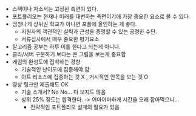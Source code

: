 - 스펙이나 자소서는 고정된 측면이 있다.
- 포트폴리오는 현재나 미래를 대변하는 측면이기에 가장 중요한 요소로 볼 수 있다.
- 엄청나게 상위권 학교가 아니면 포폴에 올인하는 게 좋다.
	- 지원자의 객관적인 실력과 근성을 증명할 수 있는 공정한 수단.
	- 서류심사에서 매우 중요한 평가요소
- 알고리즘 공부는 하루 이틀 한다고 되는게 아니다.
- 클라/서버 구분하기 보다는 큰 그림을 보는게 중요함
- 게임의 완성도에 집착하는 경향
	- 기술적인 난이도에 집중해야 함
	- 아트 리소스에 집중하는 것 X , 거시적인 안목을 보는 것 O
- 영상 링크만 제출해도 OK
	- 기술 소개서? No No... 다 보지도 않음
	- 상위 25% 정도는 합격한다. -> 어마어마하게 시간을 오래 잡아먹으니...
		- 전략적인 포트폴리오 설계의 필요가 있음